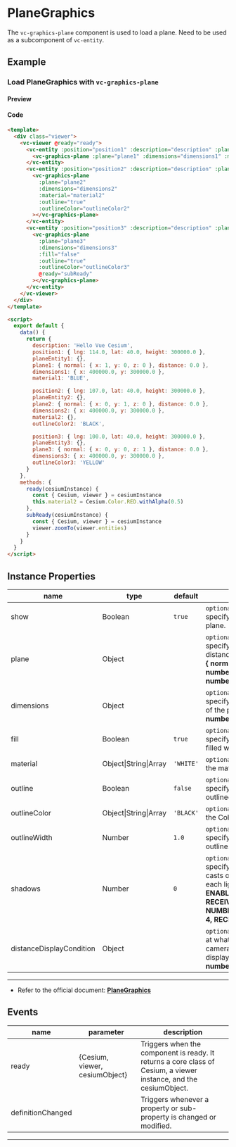 # PlaneGraphics

The `vc-graphics-plane` component is used to load a plane. Need to be used as a subcomponent of `vc-entity`.

## Example

### Load PlaneGraphics with `vc-graphics-plane`

#### Preview

<doc-preview>
  <template>
    <div class="viewer">
      <vc-viewer @ready="ready">
        <vc-entity :position="position1" :description="description" :plane.sync="planeEntity1">
          <vc-graphics-plane :plane="plane1" :dimensions="dimensions1" :material="material1"></vc-graphics-plane>
        </vc-entity>
        <vc-entity :position="position2" :description="description" :plane.sync="planeEntity2">
          <vc-graphics-plane
            :plane="plane2"
            :dimensions="dimensions2"
            :material="material2"
            :outline="true"
            :outlineColor="outlineColor2"
          ></vc-graphics-plane>
        </vc-entity>
        <vc-entity :position="position3" :description="description" :plane.sync="planeEntity3">
          <vc-graphics-plane
            :plane="plane3"
            :dimensions="dimensions3"
            :fill="false"
            :outline="true"
            :outlineColor="outlineColor3"
            @ready="subReady"
          ></vc-graphics-plane>
        </vc-entity>
      </vc-viewer>
    </div>
  </template>

  <script>
    export default {
      data() {
        return {
          description: 'Hello Vue Cesium',
          position1: { lng: 114.0, lat: 40.0, height: 300000.0 },
          planeEntity1: {},
          plane1: { normal: { x: 1, y: 0, z: 0 }, distance: 0.0 },
          dimensions1: { x: 400000.0, y: 300000.0 },
          material1: 'BLUE',

          position2: { lng: 107.0, lat: 40.0, height: 300000.0 },
          planeEntity2: {},
          plane2: { normal: { x: 0, y: 1, z: 0 }, distance: 0.0 },
          dimensions2: { x: 400000.0, y: 300000.0 },
          material2: {},
          outlineColor2: 'BLACK',

          position3: { lng: 100.0, lat: 40.0, height: 300000.0 },
          planeEntity3: {},
          plane3: { normal: { x: 0, y: 0, z: 1 }, distance: 0.0 },
          dimensions3: { x: 400000.0, y: 300000.0 },
          outlineColor3: 'YELLOW'
        }
      },
      methods: {
        ready(cesiumInstance) {
          const { Cesium, viewer } = cesiumInstance
          this.material2 = Cesium.Color.RED.withAlpha(0.5)
        },
        subReady(cesiumInstance) {
          const { Cesium, viewer } = cesiumInstance
          viewer.zoomTo(viewer.entities)
        }
      }
    }
  </script>
</doc-preview>

#### Code

```html
<template>
  <div class="viewer">
    <vc-viewer @ready="ready">
      <vc-entity :position="position1" :description="description" :plane.sync="planeEntity1">
        <vc-graphics-plane :plane="plane1" :dimensions="dimensions1" :material="material1"></vc-graphics-plane>
      </vc-entity>
      <vc-entity :position="position2" :description="description" :plane.sync="planeEntity2">
        <vc-graphics-plane
          :plane="plane2"
          :dimensions="dimensions2"
          :material="material2"
          :outline="true"
          :outlineColor="outlineColor2"
        ></vc-graphics-plane>
      </vc-entity>
      <vc-entity :position="position3" :description="description" :plane.sync="planeEntity3">
        <vc-graphics-plane
          :plane="plane3"
          :dimensions="dimensions3"
          :fill="false"
          :outline="true"
          :outlineColor="outlineColor3"
          @ready="subReady"
        ></vc-graphics-plane>
      </vc-entity>
    </vc-viewer>
  </div>
</template>

<script>
  export default {
    data() {
      return {
        description: 'Hello Vue Cesium',
        position1: { lng: 114.0, lat: 40.0, height: 300000.0 },
        planeEntity1: {},
        plane1: { normal: { x: 1, y: 0, z: 0 }, distance: 0.0 },
        dimensions1: { x: 400000.0, y: 300000.0 },
        material1: 'BLUE',

        position2: { lng: 107.0, lat: 40.0, height: 300000.0 },
        planeEntity2: {},
        plane2: { normal: { x: 0, y: 1, z: 0 }, distance: 0.0 },
        dimensions2: { x: 400000.0, y: 300000.0 },
        material2: {},
        outlineColor2: 'BLACK',

        position3: { lng: 100.0, lat: 40.0, height: 300000.0 },
        planeEntity3: {},
        plane3: { normal: { x: 0, y: 0, z: 1 }, distance: 0.0 },
        dimensions3: { x: 400000.0, y: 300000.0 },
        outlineColor3: 'YELLOW'
      }
    },
    methods: {
      ready(cesiumInstance) {
        const { Cesium, viewer } = cesiumInstance
        this.material2 = Cesium.Color.RED.withAlpha(0.5)
      },
      subReady(cesiumInstance) {
        const { Cesium, viewer } = cesiumInstance
        viewer.zoomTo(viewer.entities)
      }
    }
  }
</script>
```

## Instance Properties

<!-- prettier-ignore -->
| name | type | default | description |
| ---- | ---- | ------- | ----------- |
| show | Boolean | `true` | `optional` A boolean Property specifying the visibility of the plane. |
| plane | Object | | `optional` A Plane Property specifying the normal and distance for the plane. **structure: { normal: { x: number, y: number, z: number }, distance: number }** |
| dimensions | Object | | `optional` A Cartesian2 Property specifying the width and height of the plane. **structure: { x: number, y: number }** |
| fill | Boolean | `true` | `optional` A boolean Property specifying whether the plane is filled with the provided material. |
| material | Object\|String\|Array | `'WHITE'` | `optional` A Property specifying the material used to fill the plane. |
| outline | Boolean | `false` | `optional` A boolean Property specifying whether the plane is outlined. |
| outlineColor | Object\|String\|Array | `'BLACK'` | `optional` A Property specifying the Color of the outline. |
| outlineWidth | Number | `1.0` | `optional` A numeric Property specifying the width of the outline. |
| shadows | Number | `0` | `optional` An enum Property specifying whether the plane casts or receives shadows from each light source. **DISABLED: 0, ENABLED: 1, CAST_ONLY: 2, RECEIVE_ONLY: 3, NUMBER_OF_SHADOW_MODES: 4, RECEIVE_ONLY: 3** |
| distanceDisplayCondition | Object | | `optional` A Property specifying at what distance from the camera that this plane will be displayed. **structure: { near: number, far: number }** |

---

- Refer to the official document: **[PlaneGraphics](https://cesium.com/docs/cesiumjs-ref-doc/PlaneGraphics.html)**

## Events

<!-- prettier-ignore -->
| name | parameter | description |
| ---- | --------- | ----------- |
| ready | {Cesium, viewer, cesiumObject} | Triggers when the component is ready. It returns a core class of Cesium, a viewer instance, and the cesiumObject. |
| definitionChanged | | Triggers whenever a property or sub-property is changed or modified. |

---
